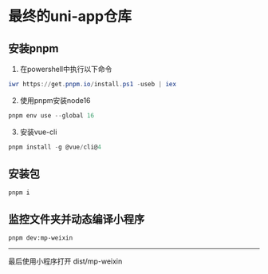# 最终的uni-app仓库

## 安装pnpm

1. 在powershell中执行以下命令

``` powershell
iwr https://get.pnpm.io/install.ps1 -useb | iex
```

2. 使用pnpm安装node16

``` powershell
pnpm env use --global 16
```

3. 安装vue-cli

``` powershell
pnpm install -g @vue/cli@4
```

## 安装包
```
pnpm i
```

## 监控文件夹并动态编译小程序
```
pnpm dev:mp-weixin
```

---

最后使用小程序打开 dist/mp-weixin
